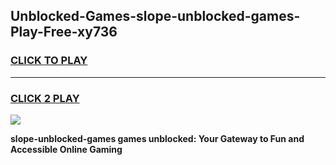 
## Unblocked-Games-slope-unblocked-games-Play-Free-xy736
<h3>
<a href="https://premium76.site?title=slope-unblocked-games&ref=20M">CLICK TO PLAY</a></h3>
<hr>

<h3>
<a href="https://premium76.site?title=slope-unblocked-games&ref=20M">CLICK 2 PLAY</a>
  
</h3>

<a href="https://premium76.site?title=slope-unblocked-games&ref=19M"><img src="https://clearcache.store/games.png"></a>


**slope-unblocked-games games unblocked: Your Gateway to Fun and Accessible Online Gaming**
